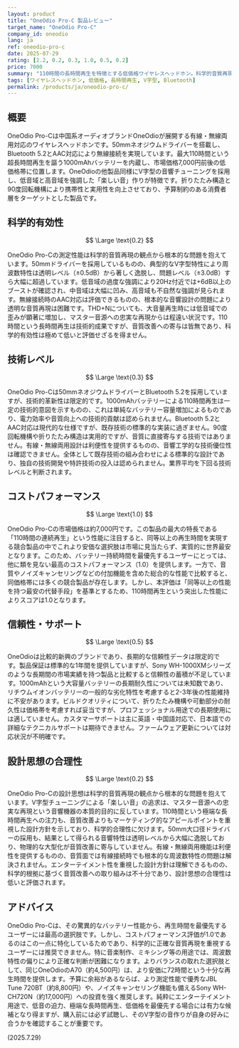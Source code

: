 ```yaml
---
layout: product
title: "OneOdio Pro-C 製品レビュー"
target_name: "OneOdio Pro-C"
company_id: oneodio
lang: ja
ref: oneodio-pro-c
date: 2025-07-29
rating: [2.2, 0.2, 0.3, 1.0, 0.5, 0.2]
price: 7000
summary: "110時間の長時間再生を特徴とする低価格ワイヤレスヘッドホン。科学的音質再現からは大きく逸脱するものの、その驚異的なバッテリー性能は、特定のニーズに対して最高のコストパフォーマンスを提供します。"
tags: [ワイヤレスヘッドホン, 低価格, 長時間再生, V字型, Bluetooth]
permalink: /products/ja/oneodio-pro-c/
---
```


## 概要

OneOdio Pro-Cは中国系オーディオブランドOneOdioが展開する有線・無線両用対応のワイヤレスヘッドホンです。50mmネオジウムドライバーを搭載し、Bluetooth 5.2とAAC対応により無線接続を実現しています。最大110時間という超長時間再生を謳う1000mAhバッテリーを内蔵し、市場価格7,000円前後の低価格帯に位置します。OneOdioの他製品同様にV字型の音響チューニングを採用し、低音域と高音域を強調した「楽しい音」作りが特徴です。折りたたみ構造と90度回転機構により携帯性と実用性を向上させており、予算制約のある消費者層をターゲットとした製品です。

## 科学的有効性

$$ \Large \text{0.2} $$

OneOdio Pro-Cの測定性能は科学的音質再現の観点から根本的な問題を抱えています。50mmドライバーを採用しているものの、典型的なV字型特性により周波数特性は透明レベル（±0.5dB）から著しく逸脱し、問題レベル（±3.0dB）すら大幅に超過しています。低音域の過度な強調により20Hz付近では+6dB以上のブーストが確認され、中音域は大幅に凹み、高音域も不自然な強調が見られます。無線接続時のAAC対応は評価できるものの、根本的な音響設計の問題により透明な音質再現は困難です。THD+Nについても、大音量再生時には低音域での歪みが顕著に増加し、マスター音源への忠実な再現からは程遠い状況です。110時間という長時間再生は技術的成果ですが、音質改善への寄与は皆無であり、科学的有効性は極めて低いと評価せざるを得ません。

## 技術レベル

$$ \Large \text{0.3} $$

OneOdio Pro-Cは50mmネオジウムドライバーとBluetooth 5.2を採用していますが、技術的革新性は限定的です。1000mAhバッテリーによる110時間再生は一定の技術的意図を示すものの、これは単純なバッテリー容量増加によるものであり、電力効率や音質向上への技術的貢献は認められません。Bluetooth 5.2とAAC対応は現代的な仕様ですが、既存技術の標準的な実装に過ぎません。90度回転機構や折りたたみ構造は実用的ですが、音質に直接寄与する技術ではありません。有線・無線両用設計は利便性を提供するものの、音響工学的な技術優位性は確認できません。全体として既存技術の組み合わせによる標準的な設計であり、独自の技術開発や特許技術の投入は認められません。業界平均を下回る技術レベルと判断されます。

## コストパフォーマンス

$$ \Large \text{1.0} $$

OneOdio Pro-Cの市場価格は約7,000円です。この製品の最大の特長である「110時間の連続再生」という性能に注目すると、同等以上の再生時間を実現する競合製品の中でこれより安価な選択肢は市場に見当たらず、実質的に世界最安となります。このため、バッテリー持続時間を最優先するユーザーにとっては、他に類を見ない最高のコストパフォーマンス（1.0）を提供します。一方で、音質やノイズキャンセリングなどの付加機能を含めた総合的な性能で比較すると、同価格帯には多くの競合製品が存在します。しかし、本評価は「同等以上の性能を持つ最安の代替手段」を基準とするため、110時間再生という突出した性能によりスコアは1.0となります。

## 信頼性・サポート

$$ \Large \text{0.5} $$

OneOdioは比較的新興のブランドであり、長期的な信頼性データは限定的です。製品保証は標準的な1年間を提供していますが、Sony WH-1000XMシリーズのような長期間の市場実績を持つ製品と比較すると信頼性の蓄積が不足しています。1000mAhという大容量バッテリーの長期耐久性については未知数であり、リチウムイオンバッテリーの一般的な劣化特性を考慮すると2-3年後の性能維持に不安があります。ビルドクオリティについて、折りたたみ機構や可動部分の耐久性は価格帯を考慮すれば妥当ですが、プロフェッショナル用途での長期使用には適していません。カスタマーサポートは主に英語・中国語対応で、日本語での詳細なテクニカルサポートは期待できません。ファームウェア更新については対応状況が不明確です。

## 設計思想の合理性

$$ \Large \text{0.2} $$

OneOdio Pro-Cの設計思想は科学的音質再現の観点から根本的な問題を抱えています。V字型チューニングによる「楽しい音」の追求は、マスター音源への忠実な再現という音響機器の本質的目的に反しています。110時間という極端な長時間再生への注力も、音質改善よりもマーケティング的なアピールポイントを重視した設計方針を示しており、科学的合理性に欠けます。50mm大口径ドライバーの採用も、結果として得られる音響特性は透明レベルから大幅に逸脱しており、物理的な大型化が音質改善に寄与していません。有線・無線両用機能は利便性を提供するものの、音質面では有線接続時でも根本的な周波数特性の問題は解決されません。エンターテイメント性を重視した設計方針は理解できるものの、科学的根拠に基づく音質改善への取り組みは不十分であり、設計思想の合理性は低いと評価されます。

## アドバイス

OneOdio Pro-Cは、その驚異的なバッテリー性能から、再生時間を最優先するユーザーには最高の選択肢です。しかし、コストパフォーマンス評価が1.0であるのはこの一点に特化しているためであり、科学的に正確な音質再現を重視するユーザーには推奨できません。特に音楽制作、ミキシング等の用途では、周波数特性の偏りにより正確な判断が困難になります。よりバランスの取れた選択肢として、同じOneOdioのA70（約4,500円）は、より安価に72時間という十分な再生時間を提供します。予算に余裕があるならば、より測定性能で優秀なJBL Tune 720BT（約8,800円）や、ノイズキャンセリング機能も備えるSony WH-CH720N（約17,000円）への投資を強く推奨します。純粋にエンターテイメント用途で、低音の迫力、極端な長時間再生、低価格を最優先する場合には有力な候補となり得ますが、購入前には必ず試聴し、そのV字型の音作りが自身の好みに合うかを確認することが重要です。

(2025.7.29)

